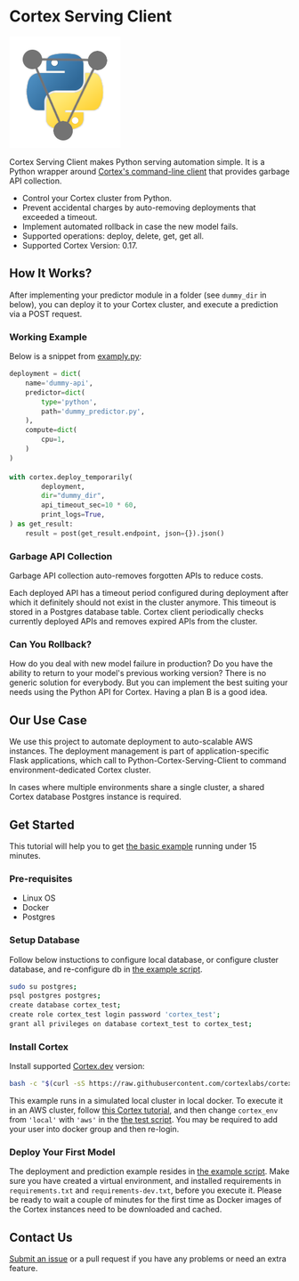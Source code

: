 # Cortex Serving Client

<img src="https://raw.githubusercontent.com/glami/cortex-serving-client/master/cortex-serving-client.png" alt="Cortex Serving Client">

Cortex Serving Client makes Python serving automation simple.
It is a Python wrapper around [Cortex's command-line client](https://cortex.dev) that provides garbage API collection.

- Control your Cortex cluster from Python.
- Prevent accidental charges by auto-removing deployments that exceeded a timeout.
- Implement automated rollback in case the new model fails.
- Supported operations: deploy, delete, get, get all.
- Supported Cortex Version: 0.17.

## How It Works?

After implementing your predictor module in a folder (see `dummy_dir` in below),
you can deploy it to your Cortex cluster,
and execute a prediction via a POST request.

### Working Example
Below is a snippet from [examply.py](/example/example.py):
```python
deployment = dict(
    name='dummy-api',
    predictor=dict(
        type='python',
        path='dummy_predictor.py',
    ),
    compute=dict(
        cpu=1,
    )
)

with cortex.deploy_temporarily(
        deployment,
        dir="dummy_dir",
        api_timeout_sec=10 * 60,
        print_logs=True,
) as get_result:
    result = post(get_result.endpoint, json={}).json()
```

### Garbage API Collection
Garbage API collection auto-removes forgotten APIs to reduce costs.

Each deployed API has a timeout period configured during deployment after which it definitely should not exist in the cluster anymore.
This timeout is stored in a Postgres database table.
Cortex client periodically checks currently deployed APIs and removes expired APIs from the cluster.

### Can You Rollback?
How do you deal with new model failure in production?
Do you have the ability to return to your model's previous working version?
There is no generic solution for everybody.
But you can implement the best suiting your needs using the Python API for Cortex.
Having a plan B is a good idea.

## Our Use Case
We use this project to automate deployment to auto-scalable AWS instances.
The deployment management is part of application-specific Flask applications,
which call to Python-Cortex-Serving-Client to command environment-dedicated Cortex cluster.

In cases where multiple environments share a single cluster, a shared Cortex database Postgres instance is required.

## Get Started
This tutorial will help you to get [the basic example](/example/example.py) running under 15 minutes.

### Pre-requisites
- Linux OS
- Docker
- Postgres



### Setup Database
Follow below instuctions to configure local database,
or configure cluster database,
and re-configure db in [the example script](/example/example.py). 

```bash
sudo su postgres;
psql postgres postgres;
create database cortex_test;
create role cortex_test login password 'cortex_test';
grant all privileges on database cortext_test to cortex_test;
```

### Install Cortex
Install supported [Cortex.dev](https://cortex.dev) version:
```bash
bash -c "$(curl -sS https://raw.githubusercontent.com/cortexlabs/cortex/0.17/get-cli.sh)";
```

This example runs in a simulated local cluster in local docker. To execute it in an AWS cluster, follow [this Cortex tutorial](https://docs.cortex.dev/install#running-at-scale-on-aws),
and then change `cortex_env` from `'local'` with `'aws'` in the [the test script](/example/example.py).
You may be required to add your user into docker group and then re-login.

### Deploy Your First Model

The deployment and prediction example resides in [the example script](/example/example.py).
Make sure you have created a virtual environment, and installed requirements in `requirements.txt` and `requirements-dev.txt`, 
before you execute it. Please be ready to wait a couple of minutes for the first time as Docker images of the Cortex instances need to be downloaded and cached.

## Contact Us
[Submit an issue](https://github.com/glami/cortex-serving-client/issues) or a pull request if you have any problems or need an extra feature.
